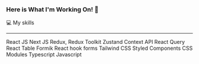 ### Here is What I'm Working On! 👋

💻 My skills
<hr></hr>
React JS
Next JS
Redux, Redux Toolkit
Zustand
Context API
React Query
React Table
Formik
React hook forms
Tailwind CSS
Styled Components
CSS Modules
Typescript
Javascript
